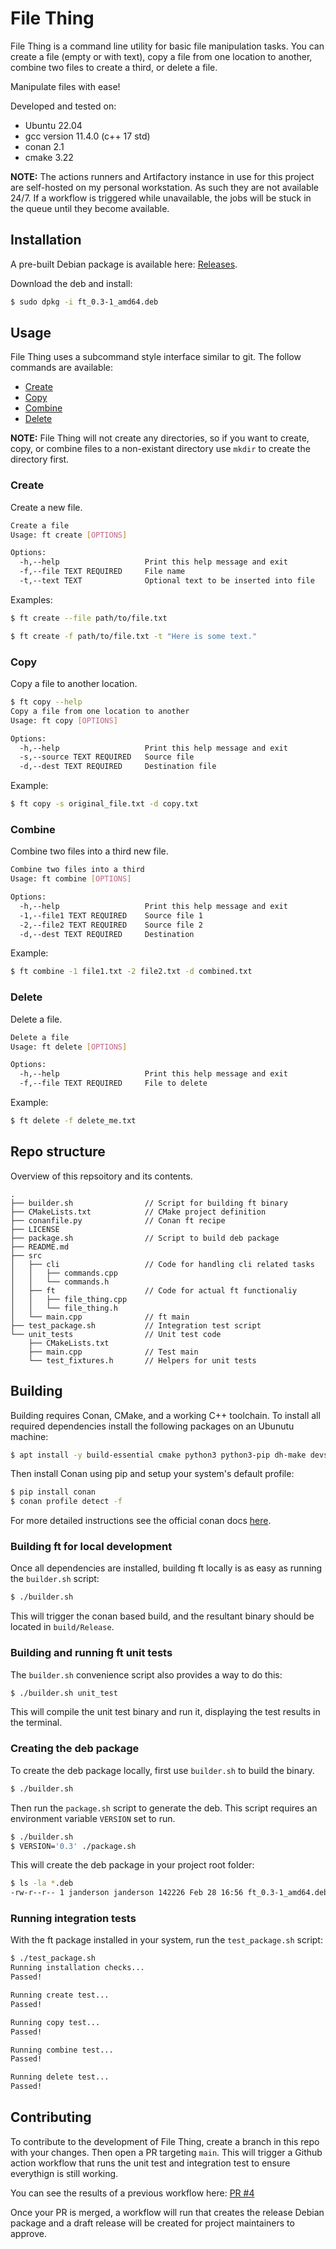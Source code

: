 # File Thing

File Thing is a command line utility for basic file manipulation tasks.  You can create a file (empty or with text), copy a file from one location to another, combine two files to create a third, or delete a file.

Manipulate files with ease!

Developed and tested on:
 - Ubuntu 22.04
 - gcc version 11.4.0 (c++ 17 std)
 - conan 2.1
 - cmake 3.22

 **NOTE:** The actions runners and Artifactory instance in use for this project are self-hosted on my personal workstation.  As such they are not available 24/7.  If a workflow is triggered while unavailable, the jobs will be stuck in the queue until they become available.

## Installation

A pre-built Debian package is available here: [Releases](https://github.com/andersonjd/file-thing/releases).

Download the deb and install:

```sh
$ sudo dpkg -i ft_0.3-1_amd64.deb
```

## Usage 

File Thing uses a subcommand style interface similar to git. The follow commands are available:
- [Create](#create)  
- [Copy](#copy)  
- [Combine](#combine)  
- [Delete](#delete)  

**NOTE:**  File Thing will not create any directories, so if you want to create, copy, or combine files to a non-existant directory use `mkdir` to create the directory first.

### Create

Create a new file.

```sh
Create a file
Usage: ft create [OPTIONS]

Options:
  -h,--help                   Print this help message and exit
  -f,--file TEXT REQUIRED     File name
  -t,--text TEXT              Optional text to be inserted into file
```

Examples:
```sh
$ ft create --file path/to/file.txt

```

```sh
$ ft create -f path/to/file.txt -t "Here is some text."
```

### Copy

Copy a file to another location.

```sh
$ ft copy --help
Copy a file from one location to another
Usage: ft copy [OPTIONS]

Options:
  -h,--help                   Print this help message and exit
  -s,--source TEXT REQUIRED   Source file
  -d,--dest TEXT REQUIRED     Destination file
```

Example: 
```sh
$ ft copy -s original_file.txt -d copy.txt
```

### Combine

Combine two files into a third new file.

```sh
Combine two files into a third
Usage: ft combine [OPTIONS]

Options:
  -h,--help                   Print this help message and exit
  -1,--file1 TEXT REQUIRED    Source file 1
  -2,--file2 TEXT REQUIRED    Source file 2
  -d,--dest TEXT REQUIRED     Destination
```
Example:
```sh
$ ft combine -1 file1.txt -2 file2.txt -d combined.txt
```

### Delete

Delete a file.

```sh
Delete a file
Usage: ft delete [OPTIONS]

Options:
  -h,--help                   Print this help message and exit
  -f,--file TEXT REQUIRED     File to delete
```
Example:
```sh
$ ft delete -f delete_me.txt
```
## Repo structure

Overview of this repsoitory and its contents.

```
.
├── builder.sh                // Script for building ft binary
├── CMakeLists.txt            // CMake project definition
├── conanfile.py              // Conan ft recipe
├── LICENSE
├── package.sh                // Script to build deb package
├── README.md                   
├── src     
│   ├── cli                   // Code for handling cli related tasks 
│   │   ├── commands.cpp
│   │   └── commands.h
│   ├── ft                    // Code for actual ft functionaliy
│   │   ├── file_thing.cpp
│   │   └── file_thing.h
│   └── main.cpp              // ft main
├── test_package.sh           // Integration test script
└── unit_tests                // Unit test code
    ├── CMakeLists.txt
    ├── main.cpp              // Test main
    └── test_fixtures.h       // Helpers for unit tests
```

## Building

Building requires Conan, CMake, and a working C++ toolchain. To install all required dependencies install the following packages on an Ubunutu machine:

```sh
$ apt install -y build-essential cmake python3 python3-pip dh-make devscripts lintian
```

Then install Conan using pip and setup your system's default profile:

```sh
$ pip install conan
$ conan profile detect -f
```
For more detailed instructions see the official conan docs [here](https://docs.conan.io/2/installation.html).

### Building ft for local development

Once all dependencies are installed, building ft locally is as easy as running the `builder.sh` script:

```sh
$ ./builder.sh
```
This will trigger the conan based build, and the resultant binary should be located in `build/Release`.

### Building and running ft unit tests

The `builder.sh` convenience script also provides a way to do this:

```sh
$ ./builder.sh unit_test
```
This will compile the unit test binary and run it, displaying the test results in the terminal.

### Creating the deb package

To create the deb package locally, first use `builder.sh` to build the binary.

```sh
$ ./builder.sh
```

Then run the `package.sh` script to generate the deb. This script requires an environment variable `VERSION` set to run.

```sh
$ ./builder.sh
$ VERSION='0.3' ./package.sh
```
This will create the deb package in your project root folder:
```sh
$ ls -la *.deb
-rw-r--r-- 1 janderson janderson 142226 Feb 28 16:56 ft_0.3-1_amd64.deb
```

### Running integration tests

With the ft package installed in your system, run the `test_package.sh` script:

```sh
$ ./test_package.sh 
Running installation checks...
Passed!

Running create test...
Passed!

Running copy test...
Passed!

Running combine test...
Passed!

Running delete test...
Passed!
```

## Contributing

To contribute to the development of File Thing, create a branch in this repo with your changes.  Then open a PR targeting `main`.  This will trigger a Github action workflow that runs the unit test and integration test to ensure everythign is still working.

You can see the results of a previous workflow here: [PR #4](https://github.com/andersonjd/file-thing/actions/runs/8089394857?pr=4)

Once your PR is merged, a workflow will run that creates the release Debian package and a draft release will be created for project maintainers to approve.

